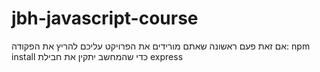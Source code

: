 # jbh-javascript-course

אם זאת פעם ראשונה שאתם מורידים את הפרויקט עליכם להריץ את הפקודה:
npm install 
כדי שהמחשב יתקין את חבילת express 